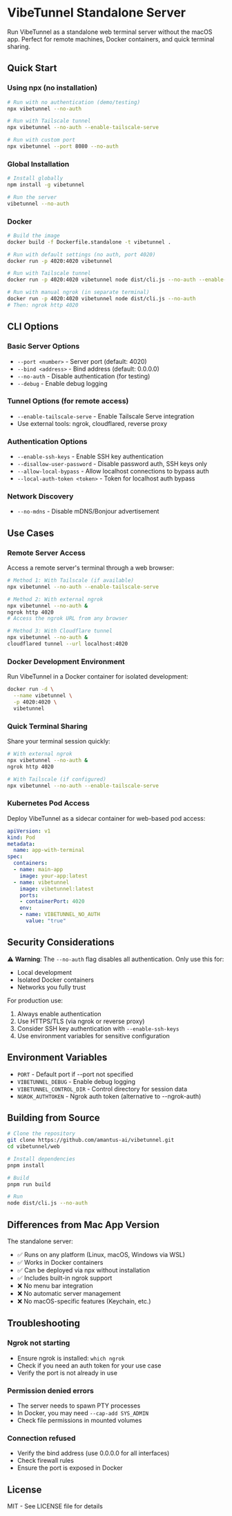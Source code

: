 # VibeTunnel Standalone Server

Run VibeTunnel as a standalone web terminal server without the macOS app. Perfect for remote machines, Docker containers, and quick terminal sharing.

## Quick Start

### Using npx (no installation)

```bash
# Run with no authentication (demo/testing)
npx vibetunnel --no-auth

# Run with Tailscale tunnel
npx vibetunnel --no-auth --enable-tailscale-serve

# Run with custom port
npx vibetunnel --port 8080 --no-auth
```

### Global Installation

```bash
# Install globally
npm install -g vibetunnel

# Run the server
vibetunnel --no-auth
```

### Docker

```bash
# Build the image
docker build -f Dockerfile.standalone -t vibetunnel .

# Run with default settings (no auth, port 4020)
docker run -p 4020:4020 vibetunnel

# Run with Tailscale tunnel
docker run -p 4020:4020 vibetunnel node dist/cli.js --no-auth --enable-tailscale-serve

# Run with manual ngrok (in separate terminal)
docker run -p 4020:4020 vibetunnel node dist/cli.js --no-auth
# Then: ngrok http 4020
```

## CLI Options

### Basic Server Options

- `--port <number>` - Server port (default: 4020)
- `--bind <address>` - Bind address (default: 0.0.0.0)
- `--no-auth` - Disable authentication (for testing)
- `--debug` - Enable debug logging

### Tunnel Options (for remote access)

- `--enable-tailscale-serve` - Enable Tailscale Serve integration
- Use external tools: ngrok, cloudflared, reverse proxy

### Authentication Options

- `--enable-ssh-keys` - Enable SSH key authentication
- `--disallow-user-password` - Disable password auth, SSH keys only
- `--allow-local-bypass` - Allow localhost connections to bypass auth
- `--local-auth-token <token>` - Token for localhost auth bypass

### Network Discovery

- `--no-mdns` - Disable mDNS/Bonjour advertisement

## Use Cases

### Remote Server Access

Access a remote server's terminal through a web browser:

```bash
# Method 1: With Tailscale (if available)
npx vibetunnel --no-auth --enable-tailscale-serve

# Method 2: With external ngrok
npx vibetunnel --no-auth &
ngrok http 4020
# Access the ngrok URL from any browser

# Method 3: With Cloudflare tunnel
npx vibetunnel --no-auth &
cloudflared tunnel --url localhost:4020
```

### Docker Development Environment

Run VibeTunnel in a Docker container for isolated development:

```bash
docker run -d \
  --name vibetunnel \
  -p 4020:4020 \
  vibetunnel
```

### Quick Terminal Sharing

Share your terminal session quickly:

```bash
# With external ngrok
npx vibetunnel --no-auth &
ngrok http 4020

# With Tailscale (if configured)
npx vibetunnel --no-auth --enable-tailscale-serve
```

### Kubernetes Pod Access

Deploy VibeTunnel as a sidecar container for web-based pod access:

```yaml
apiVersion: v1
kind: Pod
metadata:
  name: app-with-terminal
spec:
  containers:
  - name: main-app
    image: your-app:latest
  - name: vibetunnel
    image: vibetunnel:latest
    ports:
    - containerPort: 4020
    env:
    - name: VIBETUNNEL_NO_AUTH
      value: "true"
```

## Security Considerations

⚠️ **Warning**: The `--no-auth` flag disables all authentication. Only use this for:
- Local development
- Isolated Docker containers
- Networks you fully trust

For production use:
1. Always enable authentication
2. Use HTTPS/TLS (via ngrok or reverse proxy)
3. Consider SSH key authentication with `--enable-ssh-keys`
4. Use environment variables for sensitive configuration

## Environment Variables

- `PORT` - Default port if --port not specified
- `VIBETUNNEL_DEBUG` - Enable debug logging
- `VIBETUNNEL_CONTROL_DIR` - Control directory for session data
- `NGROK_AUTHTOKEN` - Ngrok auth token (alternative to --ngrok-auth)

## Building from Source

```bash
# Clone the repository
git clone https://github.com/amantus-ai/vibetunnel.git
cd vibetunnel/web

# Install dependencies
pnpm install

# Build
pnpm run build

# Run
node dist/cli.js --no-auth
```

## Differences from Mac App Version

The standalone server:
- ✅ Runs on any platform (Linux, macOS, Windows via WSL)
- ✅ Works in Docker containers
- ✅ Can be deployed via npx without installation
- ✅ Includes built-in ngrok support
- ❌ No menu bar integration
- ❌ No automatic server management
- ❌ No macOS-specific features (Keychain, etc.)

## Troubleshooting

### Ngrok not starting

- Ensure ngrok is installed: `which ngrok`
- Check if you need an auth token for your use case
- Verify the port is not already in use

### Permission denied errors

- The server needs to spawn PTY processes
- In Docker, you may need `--cap-add SYS_ADMIN`
- Check file permissions in mounted volumes

### Connection refused

- Verify the bind address (use 0.0.0.0 for all interfaces)
- Check firewall rules
- Ensure the port is exposed in Docker

## License

MIT - See LICENSE file for details